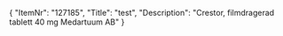 {
  "ItemNr": "127185",
  "Title": "test",
  "Description": "Crestor, filmdragerad tablett 40 mg Medartuum AB"
}